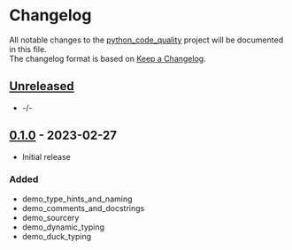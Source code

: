 # Changelog

All notable changes to the [python_code_quality] project will be documented in this file.<br>
The changelog format is based on [Keep a Changelog](https://keepachangelog.com/en/1.0.0/).

## [Unreleased]

* -/-

## [0.1.0] - 2023-02-27

* Initial release

### Added

* demo_type_hints_and_naming
* demo_comments_and_docstrings
* demo_sourcery
* demo_dynamic_typing
* demo_duck_typing



<!-- Markdown link & img dfn's -->
[unreleased]: https://github.com/ClaasRostock/python_code_quality/compare/v0.1.0...HEAD
[0.1.0]: https://github.com/ClaasRostock/python_code_quality/releases/tag/v0.1.0
[python_code_quality]: https://github.com/ClaasRostock/python_code_quality
